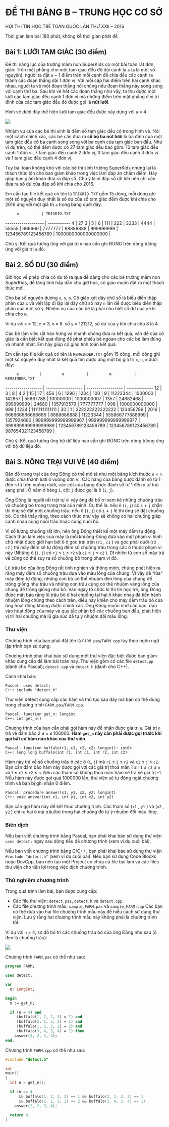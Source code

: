 # ĐỀ THI BẢNG B – TRUNG HỌC CƠ SỞ

HỘI THI TIN HỌC TRẺ TOÀN QUỐC LẦN THỨ XXII – 2016

Thời gian làm bài 180 phút, không kể thời gian phát đề

## Bài 1: LƯỚI TAM GIÁC (30 điểm)

Đề thi năng lực của trường mầm non SuperKids có một bài toán rất đơn giản: Trên
mặt phẳng cho một tam giác đều độ dài cạnh là `a` (`a` là một số nguyên), người
ta đặt `a` − 1 điểm trên mỗi cạnh để chia đều các cạnh ra thành các đoạn thẳng
dài 1 đơn vị. Với mỗi cặp hai điểm trên hai cạnh khác nhau, người ta vẽ một
đoạn thẳng nối chúng nếu đoạn thẳng này song song với cạnh thứ ba. Sau khi vẽ
hết các đoạn thẳng như vậy, ta thu được một lưới các tam giác đều cạnh 1 đơn vị
mà những điểm trên mặt phẳng ở vị trí đỉnh của các tam giác đều đó được gọi là
**nút lưới**.

Hình vẽ dưới đây thể hiện lưới tam giác đều được xây dựng với `a` = 4

![](http://i.stack.imgur.com/c8X1c.jpg)

Nhiệm vụ của các bé thí sinh là đếm số tam giác đều có trong hình vẽ. Nói một
cách chính xác, các bé cần đưa ra **số bộ ba nút lưới** là ba đỉnh của một tam
giác đều có ba cạnh song song với ba cạnh của tam giác ban đầu. Như ví dụ trên,
có thể đếm được có 27 tam giác đều bao gồm: 16 tam giác đều cạnh 1 đơn vị, 7
tam giác đều cạnh 2 đơn vị, 3 tam giác đều cạnh 3 đơn vị và 1 tam giác đều cạnh
4 đơn vị.

Tuy bài toán không khó với các bé thí sinh trường SuperKids nhưng lại là thách
thức lớn cho ban giám khảo trong việc làm đáp án chấm điểm. Hãy giúp ban giảm
khảo đưa ra đáp số. Chú ý là vì đáp số rất lớn nên chỉ cần đưa ra số dư của đáp
số khi chia cho 2016.

Em cần tạo file kết quả có tên là `TRIGRID.TXT` gồm 15 dòng, mỗi dòng ghi một số
nguyên duy nhất là số dư của số tam giác đếm được khi chia cho 2016 ứng với một
giá trị `a` trong bảng dưới đây:

         a          | TRIGRID.TXT
------------------- | -----------
4                   | 27
3                   |
5                   |
6                   |
111                 |
222                 |
3333                |
4444                |
55555               |
666666              |
7777777             |
88888888            |
999999999           |
123456789123456789  |
1000000000000000000 |

Chú ý: Kết quả tương ứng với giá trị `n` nào cần ghi ĐÚNG trên dòng tương ứng
với giá trị `a` đó.

## Bài 2. SỐ DƯ (30 điểm)

Giờ học về phép chia có dư tỏ ra quá dễ dàng cho các bé trường mầm non
SuperKids, để tăng tính hấp dẫn cho giờ học, cô giáo muốn đặt ra một thách thức
mới.

Cho ba số nguyên dương `x`, `n`, `m`. Cô giáo xét dãy chữ số là biểu diễn thập
phân của `x` và viết lặp đi lặp lại dãy chữ số này `n` lần để được biểu diễn
thập phân của một số `y`. Nhiệm vụ của các bé là phải cho biết số
dư của `y` khi chia cho `m`.

Ví dụ với `x` = 12, `n` = 3, `m` = 8. số `y` = 121212, số dư của `y` khi chia
cho 8 là 4.

Các bé làm việc rất hào hứng và nhanh chóng đưa ra kết quả, vấn đề của cô giáo
là cần biết kết quả đúng để phát phiếu bé ngoan cho các bé làm đúng và nhanh
nhất. Em hãy giúp cô giáo tính toán kết quả.

Em cần tạo file kết quả có tên là `REMAINDER.TXT` gồm 15 dòng, mỗi dòng ghi một
số nguyên duy nhất là kết quả tìm được ứng một bộ giá trị `x`, `n`, `m` dưới
đây:

         x         |         n          |         m          | REMAINDER.TXT
------------------ | ------------------ | ------------------ | -------------
12                 | 3                  | 8                  | 4
2                  | 15                 | 17                 |
456                | 6                  | 1296               |
1234               | 100                | 9                  |
11223344           | 1000000            | 142857             |
55667788           | 10000000           | 1000000007         |
1357               | 24682468           | 999999999          |
24680              | 1357913579         | 777777777          |
998                | 1000000000000      | 999                |
1234               | 11111111111111     | 30                 |
1                  | 222222222222222    | 123456789          |
2016               | 666666666666666    | 8888888888         |
11223344           | 555666777888999    | 1357924680         |
999999999999999967 | 999999999999999877 | 999999999999999989 |
123456789123456789 | 123456789123456789 | 987654321123456789 |

Chú ý: Kết quả tương ứng bộ dữ liệu nào cần ghi ĐÚNG trên dòng tương ứng với bộ
dữ liệu đó.

## Bài 3. NÔNG TRẠI VUI VẺ (40 điểm)

Bản đồ trang trại của ông Đông có thể mô tả như một bảng kích thước `n` × `n`
được chia thành lưới ô vuông đơn vị. Các hàng của bảng được đánh số từ 1 đến
`n` từ trên xuống dưới, các cột của bảng được đánh số từ 1 đến `n` từ trái sang
phải. Ô nằm ở hàng `i`, cột `j` được gọi là ô (`i`, `j`).

Ông Đông là người rất trật tự vì vậy ông đã bố trí xem kẽ những chuồng trâu và
chuồng bò trong trang trại của mình. Cụ thể là: nếu ô (`i`, `j`) có `i` + `j`
chẵn thì ông sẽ đặt một chuồng trâu; nếu ô (`i`, `j`) có `i` + `j` lẻ thì ông
sẽ đặt chuồng bò. Có thể thấy rằng, theo cách thức như vậy sẽ không có hai
chuồng giáp cạnh nhau cùng nuôi trâu hoặc cùng nuôi bò.

Vì số lượng chuồng rất lớn, nên ông Đông thiết kế một máy đếm tự động. Cách
thức làm việc của máy là mỗi khi ông Đông đưa vào một phạm vi hình chữ nhật
được giới hạn bởi ô ở góc trái trên (`r1` , `c1` ) và góc phải dưới (`r2` ,
`c2` ) thì máy đếm sẽ tự động đếm số chuồng trâu trong các ô thuộc phạm vi này
(Những ô (`i`, `j`) có `r1` ≤ `i` ≤ `r2` và `c1` ≤ `j` ≤ `c2` ). Dĩ nhiên từ
con số máy trả về cũng có thể suy ra số chuồng bò trong phạm vi đó.

Lũ trâu bò của ông Đông rất tinh nghịch và thông minh, chúng phát hiện ra rằng
máy đếm số chuồng trâu dựa vào màu lông của chúng. Vì vậy để “lừa" máy đếm tự
động, những con bò có thể nhuộm đen lông của chúng để trông giống như trâu và
những con trâu cũng có thể nhuộm vàng lông của chúng để trông giống như bò. Vào
ngày tổ chức kì thi tin học trẻ, ông Đông được mật báo rằng lũ trâu bò ở hai
chuồng tại hai ô khác nhau đã tiến hành nhuộm lông chúng theo cách trên, điều
này khiến cho máy đếm trâu bò của ông hoạt động không được chính xác. Ông Đông
muốn nhờ các bạn, dựa vào hoạt động của máy và quy tắc phân bố các chuồng ban
đầu, phát hiện vị trí hai chuồng mà lũ gia súc đã tự ý nhuộm đổi màu lông.

### Thư viện

Chương trình của bạn phải đặt tên là `FARM.pas`/`FARM.cpp` tùy theo ngôn ngữ
lập trình bạn sử dụng.

Chương trình phải khai báo sử dụng một thư viện đặc biệt được ban giám khảo
cung cấp để làm bài toán này. Thư viện gồm có các file `detect.pp` (dành cho
Pascal); `detect.cpp` và `detect.h` (dành cho C++).

Cách khai báo:

    Pascal: uses detect;
    C++: include "detect.h"

Thư viện detect cung cấp các hàm và thủ tục sau đây mà bạn có thể dùng trong
chương trình `FARM.pas`/`FARM.cpp`.

    Pascal: function get_n: longint
    C++: int get_n()

Chương trình của bạn cần phải gọi hàm này để nhận được giá trị `n`. Giá trị `n`
trả về đảm bảo 2 ≤ `n` ≤ 100000. **Hàm `get_n` này cần phải được gọi trước khi
gọi bất cứ hàm nào khác của thư viện.**

    Pascal: function buffalo(r1, c1, r2, c2: longint): int64
    C++: long long buffalo(int r1, int c1, int r2, int c2)

Hàm này trả về số chuồng trâu ở các ô (`i`, `j`) mà `r1` ≤ `i` ≤ `r2` và `c1` ≤
`j` ≤ `c2`. Bạn cần đảm bảo hàm này được gọi với các giá trị thoả mãn 1 ≤ `r1`
≤ `r2` ≤ `n` và 1 ≤ `c1` ≤ `c2` ≤ `n`. Nếu các tham số không thoả mãn hàm sẽ
trả về giá trị -1. Nếu hàm này được gọi quá 1000000 lần, thư viện sẽ tự động
ngắt chương trình và bạn bị ghi nhận 0 điểm.

    Pascal: procedure answer(x1, y1, x2, y2: longint)
    C++: void answer(int x1, int y1, int x2, int y2)

Bạn cần gọi hàm này để kết thúc chương trình. Các tham số (`x1` , `y1` ) và
(`x2` , `y2` ) chỉ ra hai ô mà trâu/bò trong hai chuồng đó tự ý nhuộm đổi màu
lông.

### Biên dịch

Nếu bạn viết chương trình bằng Pascal, bạn phải khai báo sử dụng thư viện `uses
detect;` ngay sau dòng tiêu đề chương trình (xem ví dụ cuối bài).

Nếu bạn viết chương trình bằng C/C++, bạn phải khai báo sử dụng thư viện
`#include "detect.h"` (xem ví dụ cuối bài). Nếu bạn sử dụng Code Blocks hoặc
DevCpp, bạn nên tạo một Project có chứa cả file bài làm và các files thư viện
cho tiện lợi trong việc dịch chương trình.

### Thử nghiệm chương trình

Trong quá trình làm bài, bạn được cung cấp:

* Các file thư viện: `detect.pas`, `detect.h` và `detect.cpp`.
* Các file chương trình mẫu: `sample_FARM.pas` và `sample_FARM.cpp` Các bạn có
  thể dựa vào hai file chương trình mẫu này để hiểu cách sử dụng thư viện. Lưu
  ý rằng hai chương trình mẫu này không phải là chương trình tốt.

Ví dụ với `n` = 4, sơ đồ bố trí các chuồng trâu bò của ông Đông như sau (ô đen
là chuồng trâu):

![](sample_FARM.png)

Chương trình `FARM.pas` có thể như sau:

```pascal
program FARM;

uses detect;

var
  n: LongInt;

begin
  n := get_n;

  if (n = 4) and
     (buffalo(1, 2, 2, 3) = 1) and
     (buffalo(2, 1, 3, 2) = 1) and
     (buffalo(1, 1, 3, 1) = 2) and
     (buffalo(3, 4, 3, 4) = 1) then
    answer(2, 2, 3, 4);
end.
```

Chương trình `FARM.cpp` có thể như sau:

```cpp
#include "detect.h"

int 
main()
{
  int n = get_n();

  if (n == 4
      && buffalo(1, 2, 2, 3) == 1 && buffalo(2, 1, 3, 2) == 1
      && buffalo(1, 1, 3, 1) == 2 && buffalo(3, 4, 3, 4) == 1)
    answer(2, 2, 3, 4);

  return 0;
}
